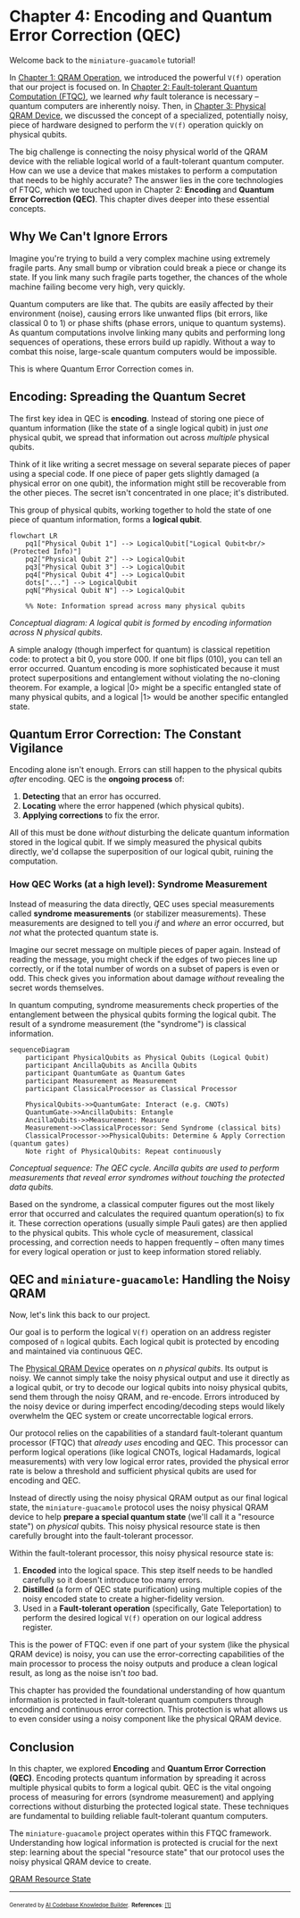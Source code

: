 # Chapter 4: Encoding and Quantum Error Correction (QEC)

Welcome back to the `miniature-guacamole` tutorial!

In [Chapter 1: QRAM Operation](01_qram_operation_.md), we introduced the powerful `V(f)` operation that our project is focused on. In [Chapter 2: Fault-tolerant Quantum Computation (FTQC)](02_fault_tolerant_quantum_computation__ftqc__.md), we learned _why_ fault tolerance is necessary – quantum computers are inherently noisy. Then, in [Chapter 3: Physical QRAM Device](03_physical_qram_device_.md), we discussed the concept of a specialized, potentially noisy, piece of hardware designed to perform the `V(f)` operation quickly on physical qubits.

The big challenge is connecting the noisy physical world of the QRAM device with the reliable logical world of a fault-tolerant quantum computer. How can we use a device that makes mistakes to perform a computation that needs to be highly accurate? The answer lies in the core technologies of FTQC, which we touched upon in Chapter 2: **Encoding** and **Quantum Error Correction (QEC)**. This chapter dives deeper into these essential concepts.

## Why We Can't Ignore Errors

Imagine you're trying to build a very complex machine using extremely fragile parts. Any small bump or vibration could break a piece or change its state. If you link many such fragile parts together, the chances of the whole machine failing become very high, very quickly.

Quantum computers are like that. The qubits are easily affected by their environment (noise), causing errors like unwanted flips (bit errors, like classical 0 to 1) or phase shifts (phase errors, unique to quantum systems). As quantum computations involve linking many qubits and performing long sequences of operations, these errors build up rapidly. Without a way to combat this noise, large-scale quantum computers would be impossible.

This is where Quantum Error Correction comes in.

## Encoding: Spreading the Quantum Secret

The first key idea in QEC is **encoding**. Instead of storing one piece of quantum information (like the state of a single logical qubit) in just _one_ physical qubit, we spread that information out across _multiple_ physical qubits.

Think of it like writing a secret message on several separate pieces of paper using a special code. If one piece of paper gets slightly damaged (a physical error on one qubit), the information might still be recoverable from the other pieces. The secret isn't concentrated in one place; it's distributed.

This group of physical qubits, working together to hold the state of one piece of quantum information, forms a **logical qubit**.

```mermaid
flowchart LR
    pq1["Physical Qubit 1"] --> LogicalQubit["Logical Qubit<br/>(Protected Info)"]
    pq2["Physical Qubit 2"] --> LogicalQubit
    pq3["Physical Qubit 3"] --> LogicalQubit
    pq4["Physical Qubit 4"] --> LogicalQubit
    dots["..."] --> LogicalQubit
    pqN["Physical Qubit N"] --> LogicalQubit

    %% Note: Information spread across many physical qubits
```

_Conceptual diagram: A logical qubit is formed by encoding information across N physical qubits._

A simple analogy (though imperfect for quantum) is classical repetition code: to protect a bit 0, you store 000. If one bit flips (010), you can tell an error occurred. Quantum encoding is more sophisticated because it must protect superpositions and entanglement without violating the no-cloning theorem. For example, a logical |0> might be a specific entangled state of many physical qubits, and a logical |1> would be another specific entangled state.

## Quantum Error Correction: The Constant Vigilance

Encoding alone isn't enough. Errors can still happen to the physical qubits _after_ encoding. QEC is the **ongoing process** of:

1.  **Detecting** that an error has occurred.
2.  **Locating** where the error happened (which physical qubits).
3.  **Applying corrections** to fix the error.

All of this must be done _without_ disturbing the delicate quantum information stored in the logical qubit. If we simply measured the physical qubits directly, we'd collapse the superposition of our logical qubit, ruining the computation.

### How QEC Works (at a high level): Syndrome Measurement

Instead of measuring the data directly, QEC uses special measurements called **syndrome measurements** (or stabilizer measurements). These measurements are designed to tell you _if_ and _where_ an error occurred, but _not_ what the protected quantum state is.

Imagine our secret message on multiple pieces of paper again. Instead of reading the message, you might check if the edges of two pieces line up correctly, or if the total number of words on a subset of papers is even or odd. This check gives you information about damage _without_ revealing the secret words themselves.

In quantum computing, syndrome measurements check properties of the entanglement between the physical qubits forming the logical qubit. The result of a syndrome measurement (the "syndrome") is classical information.

```mermaid
sequenceDiagram
    participant PhysicalQubits as Physical Qubits (Logical Qubit)
    participant AncillaQubits as Ancilla Qubits
    participant QuantumGate as Quantum Gates
    participant Measurement as Measurement
    participant ClassicalProcessor as Classical Processor

    PhysicalQubits->>QuantumGate: Interact (e.g. CNOTs)
    QuantumGate->>AncillaQubits: Entangle
    AncillaQubits->>Measurement: Measure
    Measurement->>ClassicalProcessor: Send Syndrome (classical bits)
    ClassicalProcessor->>PhysicalQubits: Determine & Apply Correction (quantum gates)
    Note right of PhysicalQubits: Repeat continuously
```

_Conceptual sequence: The QEC cycle. Ancilla qubits are used to perform measurements that reveal error syndromes without touching the protected data qubits._

Based on the syndrome, a classical computer figures out the most likely error that occurred and calculates the required quantum operation(s) to fix it. These correction operations (usually simple Pauli gates) are then applied to the physical qubits. This whole cycle of measurement, classical processing, and correction needs to happen frequently – often many times for every logical operation or just to keep information stored reliably.

## QEC and `miniature-guacamole`: Handling the Noisy QRAM

Now, let's link this back to our project.

Our goal is to perform the logical `V(f)` operation on an address register composed of `n` logical qubits. Each logical qubit is protected by encoding and maintained via continuous QEC.

The [Physical QRAM Device](03_physical_qram_device_.md) operates on _n physical qubits_. Its output is noisy. We cannot simply take the noisy physical output and use it directly as a logical qubit, or try to decode our logical qubits into noisy physical qubits, send them through the noisy QRAM, and re-encode. Errors introduced by the noisy device or during imperfect encoding/decoding steps would likely overwhelm the QEC system or create uncorrectable logical errors.

Our protocol relies on the capabilities of a standard fault-tolerant quantum processor (FTQC) that _already uses_ encoding and QEC. This processor can perform logical operations (like logical CNOTs, logical Hadamards, logical measurements) with very low logical error rates, provided the physical error rate is below a threshold and sufficient physical qubits are used for encoding and QEC.

Instead of directly using the noisy physical QRAM output as our final logical state, the `miniature-guacamole` protocol uses the noisy physical QRAM device to help **prepare a special quantum state** (we'll call it a "resource state") on _physical_ qubits. This noisy physical resource state is then carefully brought into the fault-tolerant processor.

Within the fault-tolerant processor, this noisy physical resource state is:

1.  **Encoded** into the logical space. This step itself needs to be handled carefully so it doesn't introduce too many errors.
2.  **Distilled** (a form of QEC state purification) using multiple copies of the noisy encoded state to create a higher-fidelity version.
3.  Used in a **Fault-tolerant operation** (specifically, Gate Teleportation) to perform the desired logical `V(f)` operation on our logical address register.

This is the power of FTQC: even if one part of your system (like the physical QRAM device) is noisy, you can use the error-correcting capabilities of the main processor to process the noisy outputs and produce a clean logical result, as long as the noise isn't _too_ bad.

This chapter has provided the foundational understanding of how quantum information is protected in fault-tolerant quantum computers through encoding and continuous error correction. This protection is what allows us to even consider using a noisy component like the physical QRAM device.

## Conclusion

In this chapter, we explored **Encoding** and **Quantum Error Correction (QEC)**. Encoding protects quantum information by spreading it across multiple physical qubits to form a logical qubit. QEC is the vital ongoing process of measuring for errors (syndrome measurement) and applying corrections without disturbing the protected logical state. These techniques are fundamental to building reliable fault-tolerant quantum computers.

The `miniature-guacamole` project operates within this FTQC framework. Understanding how logical information is protected is crucial for the next step: learning about the special "resource state" that our protocol uses the noisy physical QRAM device to create.

[QRAM Resource State](05_qram_resource_state_.md)

---

<sub><sup>Generated by [AI Codebase Knowledge Builder](https://github.com/The-Pocket/Tutorial-Codebase-Knowledge).</sup></sub> <sub><sup>**References**: [[1]](https://github.com/BorissovAnton/miniature-guacamole/blob/561cc0eae83fae19829c1a65c3478067f59cdeef/main.tex)</sup></sub>
